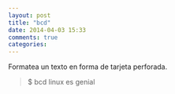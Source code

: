 ```yaml
---
layout: post
title: "bcd"
date: 2014-04-03 15:33
comments: true
categories: 
---
```

Formatea un texto en forma de tarjeta perforada.

>$ bcd linux es genial

